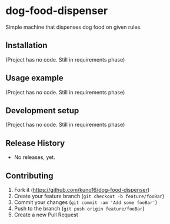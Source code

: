 # dog-food-dispenser
Simple machine that dispenses dog food on given rules.

## Installation

(Project has no code. Still in requirements phase)


## Usage example

(Project has no code. Still in requirements phase)

## Development setup

(Project has no code. Still in requirements phase)

## Release History

* No releases, yet.


## Contributing

1. Fork it (<https://github.com/kuno16/dog-food-dispenser>)
2. Create your feature branch (`git checkout -b feature/fooBar`)
3. Commit your changes (`git commit -am 'Add some fooBar'`)
4. Push to the branch (`git push origin feature/fooBar`)
5. Create a new Pull Request

